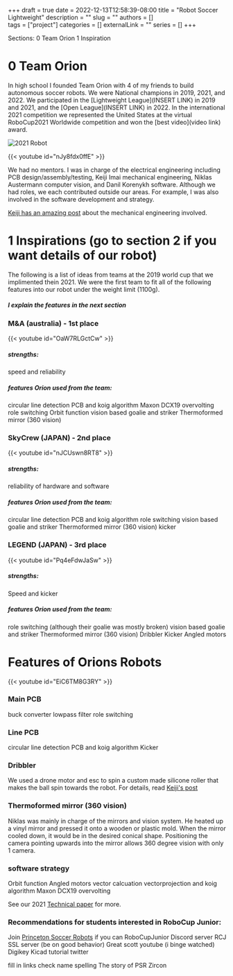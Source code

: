+++ 
draft = true
date = 2022-12-13T12:58:39-08:00
title = "Robot Soccer Lightweight"
description = ""
slug = ""
authors = []    
tags = ["project"]
categories = []
externalLink = ""
series = []
+++

Sections:
0 Team Orion
1 Inspiration



# 0 Team Orion
In high school I founded Team Orion with 4 of my friends to build autonomous soccer robots. We were National champions in 2019, 2021, and 2022. We participated in the [Lightweight League](INSERT LINK) in 2019 and 2021, and the [Open League](INSERT LINK) in 2022. In the international 2021 competition we represented the United States at the virtual RoboCup2021 Worldwide competition and won the [best video](video link) award.

![2021 Robot](/img/2021Robot.jpg)

{{< youtube id="nJy8fdx0ffE" >}}


We had no mentors. I was in charge of the electrical engineering including PCB design/assembly/testing, Keiji Imai mechanical engineering, Niklas Austermann computer vision, and Danil Korenykh software. Although we had roles, we each contributed outside our areas. For example, I was also involved in the software development and strategy.

[Keiji has an amazing post](https://kogappa.com/projects/rcj_lw/) about the mechanical engineering involved.

# 1 Inspirations (go to section 2 if you want details of our robot)
The following is a list of ideas from teams at the 2019 world cup that we implimented thein 2021. We were the first team to fit all of the following features into our robot under the weight limit (1100g). 
##### I explain the features in the next section

### M&A (australia) - 1st place
{{< youtube id="OaW7RLGctCw" >}}


##### strengths:
speed and reliability

##### features Orion used from the team:
circular line detection PCB and koig algorithm
Maxon DCX19 overvolting
role switching
Orbit function
vision based goalie and striker
Thermoformed mirror (360 vision)


### SkyCrew (JAPAN) - 2nd place
{{< youtube id="nJCUswn8RT8" >}}

##### strengths:
reliability of hardware and software

##### features Orion used from the team:
circular line detection PCB and koig algorithm
role switching
vision based goalie and striker
Thermoformed mirror (360 vision)
kicker

### LEGEND (JAPAN) - 3rd place
{{< youtube id="Pq4eFdwJaSw" >}}

##### strengths:
Speed and kicker

##### features Orion used from the team:
role switching (although their goalie was mostly broken)
vision based goalie and striker
Thermoformed mirror (360 vision)
Dribbler
Kicker
Angled motors


# Features of Orions Robots

{{< youtube id="EiC6TM8G3RY" >}}
### Main PCB
buck converter
lowpass filter
role switching

### Line PCB
circular line detection PCB and koig algorithm
Kicker


### Dribbler
We used a drone motor and esc to spin a custom made silicone roller that makes the ball spin towards the robot. For details, read [Keiji's post](https://kogappa.com/projects/rcj_lw/) 

### Thermoformed mirror (360 vision)
Niklas was mainly in charge of the mirrors and vision system. He heated up a vinyl mirror and pressed it onto a wooden or plastic mold. When the mirror cooled down, it would be in the desired conical shape. Positioning the camera pointing upwards into the mirror allows 360 degree vision with only 1 camera. 

### software strategy
Orbit function
Angled motors vector calcuation
vectorprojection and koig algorithm
Maxon DCX19 overvolting

See our 2021 [Technical paper](https://robocupjuniortc.github.io/soccer-2021/pdfs/TDPs/LWL_Orion.pdf) for more.

### Recommendations for students interested in RoboCup Junior:
Join [Princeton Soccer Robots](LINK) if you can
RoboCupJunior Discord server
RCJ SSL server (be on good behavior)
Great scott youtube (i binge watched)
Digikey Kicad tutorial
twitter



fill in links
check name spelling
The story of PSR
Zircon